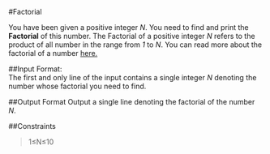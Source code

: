 #Factorial

You have been given a positive integer  _N_. You need to find and print the  **Factorial**  of this number. The Factorial of a positive integer  _N_  refers to the product of all number in the range from  _1_  to  _N_. You can read more about the factorial of a number  [here.](https://en.wikipedia.org/wiki/Factorial)

##Input Format:  
The first and only line of the input contains a single integer  _N_  denoting the number whose factorial you need to find.

##Output Format
Output a single line denoting the factorial of the number  _N_.

##Constraints
> 1≤N≤10
